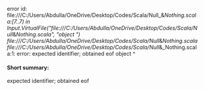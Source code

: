 error id: file:///C:/Users/Abdulla/OneDrive/Desktop/Codes/Scala/Null_&_Nothing.scala:[7..7) in Input.VirtualFile("file:///C:/Users/Abdulla/OneDrive/Desktop/Codes/Scala/Null_&_Nothing.scala", "object ")
file:///C:/Users/Abdulla/OneDrive/Desktop/Codes/Scala/Null_&_Nothing.scala
file:///C:/Users/Abdulla/OneDrive/Desktop/Codes/Scala/Null_&_Nothing.scala:1: error: expected identifier; obtained eof
object 
       ^
#### Short summary: 

expected identifier; obtained eof
